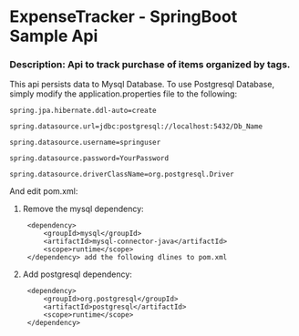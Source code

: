 # ExpenseTracker - SpringBoot Sample Api

### Description: Api to track purchase of items organized by tags.

This api persists data to Mysql Database.
To use Postgresql Database, simply modify the application.properties file to the following:

	spring.jpa.hibernate.ddl-auto=create

	spring.datasource.url=jdbc:postgresql://localhost:5432/Db_Name

	spring.datasource.username=springuser

	spring.datasource.password=YourPassword

	spring.datasource.driverClassName=org.postgresql.Driver

And edit pom.xml: 

1) Remove the mysql dependency:
	
		<dependency>
			<groupId>mysql</groupId>
			<artifactId>mysql-connector-java</artifactId>
			<scope>runtime</scope>
		</dependency> add the following dlines to pom.xml

2) Add postgresql dependency:

		<dependency>
			<groupId>org.postgresql</groupId>
			<artifactId>postgresql</artifactId>
			<scope>runtime</scope>
		</dependency>
